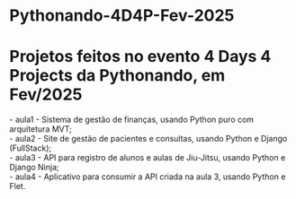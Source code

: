 # Pythonando-4D4P-Fev-2025
<h1>Projetos feitos no evento 4 Days 4 Projects da Pythonando, em Fev/2025</h1>
- aula1 - Sistema de gestão de finanças, usando Python puro com arquitetura MVT;<br>
- aula2 - Site de gestão de pacientes e consultas, usando Python e Django (FullStack);<br>
- aula3 - API para registro de alunos e aulas de Jiu-Jitsu, usando Python e Django Ninja;<br>
- aula4 - Aplicativo para consumir a API criada na aula 3, usando Python e Flet.<br>
